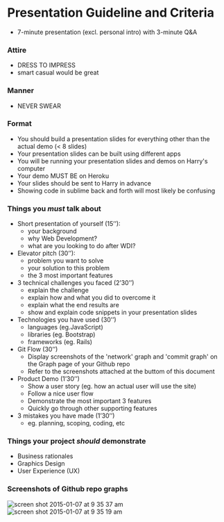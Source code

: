 # Presentation Guideline and Criteria

- 7-minute presentation (excl. personal intro) with 3-minute Q&A

### Attire
- DRESS TO IMPRESS
- smart casual would be great

### Manner
- NEVER SWEAR

### Format
- You should build a presentation slides for everything other than the actual demo (< 8 slides)
- Your presentation slides can be built using different apps
- You will be running your presentation slides and demos on Harry's computer
- Your demo MUST BE on Heroku
- Your slides should be sent to Harry in advance
- Showing code in sublime back and forth will most likely be confusing

### Things you *must* talk about
- Short presentation of yourself (15’’):
	- your background
	- why Web Development?
	-	what are you looking to do after WDI?
- Elevator pitch (30’’):
	- problem you want to solve
	- your solution to this problem
	- the 3 most important features
- 3 technical challenges you faced (2’30’’)
	- explain the challenge
	- explain how and what you did to overcome it
	- explain what the end results are
	- show and explain code snippets in your presentation slides
- Technologies you have used (30’’)
	- languages (eg.JavaScript)
	- libraries (eg. Bootstrap)
	- frameworks (eg. Rails)
- Git Flow (30’’)
	- Display screenshots of the 'network' graph and 'commit graph' on the Graph page of your Github repo
	- Refer to the screenshots attached at the buttom of this document
- Product Demo (1’30’’)
	- Show a user story (eg. how an actual user will use the site)
	- Follow a nice user flow
	- Demonstrate the most important 3 features
	- Quickly go through other supporting features 
- 3 mistakes you have made (1’30’’)
	- eg. planning, scoping, coding, etc

### Things your project *should* demonstrate
- Business rationales
- Graphics Design
- User Experience (UX)

### Screenshots of Github repo graphs
![screen shot 2015-01-07 at 9 35 37 am](https://cloud.githubusercontent.com/assets/1697380/5639431/350099c2-9651-11e4-9226-568e595477ec.png)
![screen shot 2015-01-07 at 9 35 19 am](https://cloud.githubusercontent.com/assets/1697380/5639432/3501dc56-9651-11e4-963b-fa9d49951343.png)

